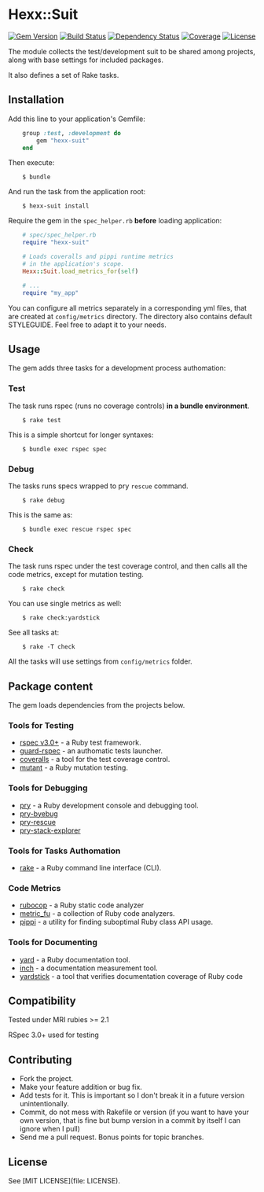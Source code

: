 # Hexx::Suit

[![Gem Version](https://img.shields.io/gem/v/hexx-suit.svg?style=flat)][gem]
[![Build Status](https://img.shields.io/travis/nepalez/hexx-suit/master.svg?style=flat)][travis]
[![Dependency Status](https://img.shields.io/gemnasium/nepalez/hexx-suit.svg?style=flat)][gemnasium]
[![Coverage](https://img.shields.io/coveralls/nepalez/hexx-suit.svg?style=flat)][coveralls]
[![License](https://img.shields.io/badge/license-MIT-blue.svg?style=flat)](file:LICENSE)

[gem]: https://rubygems.org/gems/hexx-suit
[travis]: https://travis-ci.org/nepalez/hexx-suit
[gemnasium]: https://gemnasium.com/nepalez/hexx-suit
[codeclimate]: https://codeclimate.com/github/nepalez/hexx-suit
[coveralls]: https://coveralls.io/r/nepalez/hexx-suit

The module collects the test/development suit to be shared among projects, along with base settings for included packages.

It also defines a set of Rake tasks.

## Installation

Add this line to your application's Gemfile:

```ruby
    group :test, :development do
        gem "hexx-suit"
    end
```

Then execute:

```
    $ bundle
```

And run the task from the application root:

```
    $ hexx-suit install
```

Require the gem in the `spec_helper.rb` **before** loading application:

```ruby
    # spec/spec_helper.rb
    require "hexx-suit"

    # Loads coveralls and pippi runtime metrics
    # in the application's scope.
    Hexx::Suit.load_metrics_for(self)

    # ...
    require "my_app"
```

You can configure all metrics separately in a corresponding yml files, that are created at `config/metrics` directory. The directory also contains default STYLEGUIDE. Feel free to adapt it to your needs.

## Usage

The gem adds three tasks for a development process authomation:

### Test

The task runs rspec (runs no coverage controls) **in a bundle environment**.

```
    $ rake test
```

This is a simple shortcut for longer syntaxes:

```
    $ bundle exec rspec spec
```

### Debug

The tasks runs specs wrapped to pry `rescue` command.

```
    $ rake debug
```

This is the same as:

```
    $ bundle exec rescue rspec spec
```

### Check

The task runs rspec under the test coverage control, and then calls all the code metrics, except for mutation testing.

```
    $ rake check
```

You can use single metrics as well:

```
    $ rake check:yardstick
```

See all tasks at:

```
    $ rake -T check
```

All the tasks will use settings from `config/metrics` folder.

## Package content

The gem loads dependencies from the projects below.

### Tools for Testing

* [rspec v3.0+](http://rspec.info/) - a Ruby test framework.
* [guard-rspec](https://github.com/guard/guard-rspec) - an authomatic tests launcher.
* [coveralls](https://coveralls.io/) - a tool for the test coverage control.
* [mutant](https://github.com/mbj/mutant) - a Ruby mutation testing.

### Tools for Debugging

* [pry](https://github.com/pry/pry/wiki) - a Ruby development console and debugging tool.
* [pry-byebug](https://github.com/deivid-rodriguez/pry-byebug)
* [pry-rescue](https://github.com/ConradIrwin/pry-rescue)
* [pry-stack-explorer](https://github.com/pry/pry-stack_explorer)

### Tools for Tasks Authomation

* [rake](https://github.com/ruby/rake) - a Ruby command line interface (CLI).

### Code Metrics

* [rubocop](https://github.com/bbatsov/rubocop) - a Ruby static code analyzer
* [metric_fu](https://github.com/metricfu/metric_fu/) - a collection of Ruby code analyzers.
* [pippi](https://github.com/tcopeland/pippi) - a utility for finding suboptimal Ruby class API usage. 

### Tools for Documenting

* [yard](https://yardoc.org/) - a Ruby documentation tool.
* [inch](https://trivelop.de/inch/) - a documentation measurement tool.
* [yardstick](https://github.com/dkubb/yardstick) - a tool that verifies documentation coverage of Ruby code

## Compatibility

Tested under MRI rubies >= 2.1

RSpec 3.0+ used for testing

## Contributing

* Fork the project.
* Make your feature addition or bug fix.
* Add tests for it. This is important so I don't break it in a
  future version unintentionally.
* Commit, do not mess with Rakefile or version
  (if you want to have your own version, that is fine but bump version
  in a commit by itself I can ignore when I pull)
* Send me a pull request. Bonus points for topic branches.

## License

See [MIT LICENSE](file: LICENSE).
